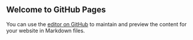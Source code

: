 ## Welcome to GitHub Pages

You can use the [editor on GitHub](https://github.com/crmajane/grandmaBetsy/edit/master/README.md) to maintain and preview the content for your website in Markdown files.


